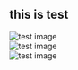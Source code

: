 ## this is test

![test image](image_path/1_50.png)</br>
![test image](image_path/1_50.png)</br>
![test image](image_path/1_50.png)</br>